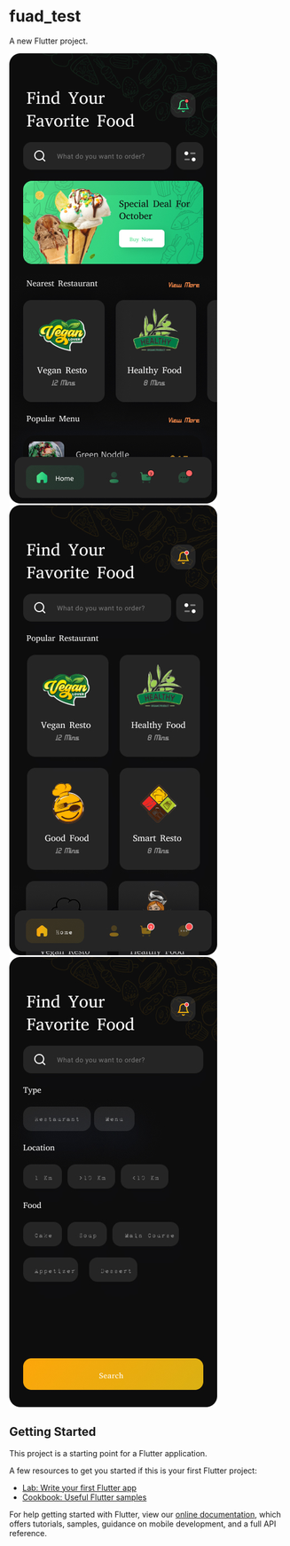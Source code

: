 # fuad_test

A new Flutter project.

![alt text](https://github.com/fuadaslam/Restaurant_Search/blob/c7941358d1b1c1ec58d6d4429653d3624c36d5c5/Screen/2.16%20Home.jpg?raw=true)
![alt text](https://github.com/fuadaslam/Restaurant_Search/blob/4888d6a81017b8cb48138f85fc1b83db7260b907/Screen/2.17%20Explore%20Restaurant.jpg?raw=true)
![alt text](https://github.com/fuadaslam/Restaurant_Search/blob/4888d6a81017b8cb48138f85fc1b83db7260b907/Screen/2.18%20Filter.jpg?raw=true)




## Getting Started

This project is a starting point for a Flutter application.

A few resources to get you started if this is your first Flutter project:

- [Lab: Write your first Flutter app](https://flutter.dev/docs/get-started/codelab)
- [Cookbook: Useful Flutter samples](https://flutter.dev/docs/cookbook)

For help getting started with Flutter, view our
[online documentation](https://flutter.dev/docs), which offers tutorials,
samples, guidance on mobile development, and a full API reference.
